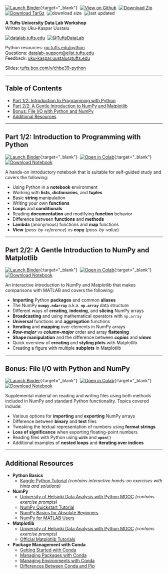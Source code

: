 [![Launch Binder](https://mybinder.org/badge_logo.svg)](https://mybinder.org/v2/gh/tuftsdatalab/chbe39/main?urlpath=lab){:target="_blank"}&nbsp;
[![View on Github](https://tuftsdatalab.github.io/badges/github.svg)](https://github.com/tuftsdatalab/chbe39)&nbsp;
[![Download Zip](https://tuftsdatalab.github.io/badges/zip.svg)](https://github.com/tuftsdatalab/chbe39/zipball/main)&nbsp;
[![Download TarGz](https://tuftsdatalab.github.io/badges/tgz.svg)](https://github.com/tuftsdatalab/chbe39/tarball/main)&nbsp;
![download size](https://img.shields.io/github/repo-size/tuftsdatalab/chbe39?label=download%20size)&nbsp;
![last updated](https://img.shields.io/github/last-commit/tuftsdatalab/chbe39?label=last%20updated)

**A Tufts University Data Lab Workshop**\
Written by Uku-Kaspar Uustalu

[![datalab.tufts.edu](https://tuftsdatalab.github.io/badges/datalab.svg)](https://sites.tufts.edu/datalab)&nbsp;
[![@TuftsDataLab](https://tuftsdatalab.github.io/badges/twitter.svg)](https://twitter.com/intent/follow?screen_name=tuftsdatalab)

Python resources: [go.tufts.edu/python](https://sites.tufts.edu/datalab/python/)\
Questions: <datalab-support@elist.tufts.edu>\
Feedback: <uku-kaspar.uustalu@tufts.edu>

Slides: [tufts.box.com/v/chbe39-python](https://tufts.box.com/v/chbe39-python)

---
## Table of Contents

- [Part 1/2: Introduction to Programming with Python](#part-1)
- [Part 2/2: A Gentle Introduction to NumPy and Matplotlib](#part-2)
- [Bonus: File I/O with Python and NumPy](#bonus)
- [Additional Resources](#resources)

---
## Part 1/2: Introduction to Programming with Python

[![Launch Binder](https://mybinder.org/badge_logo.svg)](https://mybinder.org/v2/gh/tuftsdatalab/chbe39/main?urlpath=lab/tree/chbe39-intro-python.ipynb){:target="_blank"}&nbsp;
[![Open in Colab](https://colab.research.google.com/assets/colab-badge.svg)](https://colab.research.google.com/github/tuftsdatalab/chbe39/blob/main/chbe39-intro-python.ipynb){:target="_blank"}&nbsp;
[![Download Notebook](https://tuftsdatalab.github.io/badges/jupyter.svg)](https://cdn.jsdelivr.net/gh/tuftsdatalab/chbe39/chbe39-intro-python.ipynb)&nbsp;

A hands-on introductory notebook that is suitable for self-guided study and covers the following:

- Using Python in a **notebook** environment
- Working with **lists**, **dictionaries**, and **tuples**
- Basic **string** manipulation
- Writing your own **functions**
- **Loops** and **conditionals**
- Reading **documentation** and modifying **function** behavior
- Difference between **functions** and **methods**
- **Lambda** (anonymous) functions and **map** functions
- **View** (*pass-by-reference*) vs **copy** (*pass-by-value*)

---
## Part 2/2: A Gentle Introduction to NumPy and Matplotlib

[![Launch Binder](https://mybinder.org/badge_logo.svg)](https://mybinder.org/v2/gh/tuftsdatalab/chbe39/main?urlpath=lab/tree/chbe39-numpy-matplotlib.ipynb){:target="_blank"}&nbsp;
[![Open in Colab](https://colab.research.google.com/assets/colab-badge.svg)](https://colab.research.google.com/github/tuftsdatalab/chbe39/blob/main/chbe39-numpy-matplotlib.ipynb){:target="_blank"}&nbsp;
[![Download Notebook](https://tuftsdatalab.github.io/badges/jupyter.svg)](https://cdn.jsdelivr.net/gh/tuftsdatalab/chbe39/chbe39-numpy-matplotlib.ipynb)&nbsp;

An interactive introduction to NumPy and Matplotlib that makes comparisons with MATLAB and covers the following:

- **Importing** Python **packages** and common **aliases**
- The NumPy **`numpy.ndarray`** a.k.a. **`np.array`** data structure
- Different ways of **creating**, **indexing**, and **slicing** NumPy arrays
- **Broadcasting** and using mathematical operators with `np.array`
- **Universal** functions and **aggregation** functions
- **Iterating** and **mapping** over elements in NumPy arrays
- ***Row-major*** vs ***column-major*** order and array **flattening**
- **Shape manipulation** and the difference between ***copies*** and ***views***
- Quick overview of **creating** and **styling plots** with Matplotlib
- Creating a figure with multiple **subplots** in Matplotlib

---
## Bonus: File I/O with Python and NumPy

[![Launch Binder](https://mybinder.org/badge_logo.svg)](https://mybinder.org/v2/gh/tuftsdatalab/chbe39/main?urlpath=lab/tree/chbe39-file-io-numpy.ipynb){:target="_blank"}&nbsp;
[![Open in Colab](https://colab.research.google.com/assets/colab-badge.svg)](https://colab.research.google.com/github/tuftsdatalab/chbe39/blob/main/chbe39-file-io-numpy.ipynb){:target="_blank"}&nbsp;
[![Download Notebook](https://tuftsdatalab.github.io/badges/jupyter.svg)](https://cdn.jsdelivr.net/gh/tuftsdatalab/chbe39/chbe39-file-io-numpy.ipynb)&nbsp;

Supplemental material on reading and writing files using both methods included in NumPy and standard Python functionality. Topics covered include:

- Various options for **importing** and **exporting** NumPy arrays
- Difference between **binary** and **text** files
- Tweaking the textual representation of numbers using **format strings**
- **Loss of significance** when exporting floating-point numbers
- Reading files with Python using **`with`** and **`open()`**
- Additional examples of **nested loops** and **iterating over indices**

---
## Additional Resources

- **Python Basics**
    - [Kaggle Python Tutorial](https://www.kaggle.com/learn/python
)  *(contains interactive hands-on exercises with hints and solutions)*
- **NumPy**
    - [University of Helsinki Data Analysis with Python MOOC](https://csmastersuh.github.io/data_analysis_with_python_2020/numpy.html) *(contains exercise prompts)*
    - [NumPy Quickstart Tutorial](https://numpy.org/doc/stable/user/quickstart.html)
    - [NumPy Basics for Absolute Beginners](https://numpy.org/doc/stable/user/absolute_beginners.html)
    - [NumPy for MATLAB Users](https://numpy.org/doc/stable/user/numpy-for-matlab-users.html)
- **Matplotlib**
    - [University of Helsinki Data Analysis with Python MOOC](https://csmastersuh.github.io/data_analysis_with_python_2020/matplotlib.html) *(contains exercise prompts)*
    - [Official Matplotlib Tutorials](https://matplotlib.org/tutorials/index.html)
- **Package Management with Conda**
    - [Getting Started with Conda](https://conda.io/projects/conda/en/latest/user-guide/getting-started.html)
    - [Managing Packages with Conda](https://conda.io/projects/conda/en/latest/user-guide/tasks/manage-pkgs.html)
    - [Managing Environments with Conda](https://conda.io/projects/conda/en/latest/user-guide/tasks/manage-environments.html)
    - [Differences Between Conda and Pip](https://www.anaconda.com/blog/understanding-conda-and-pip)